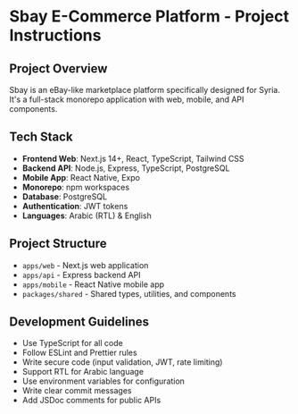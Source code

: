 # Sbay E-Commerce Platform - Project Instructions

## Project Overview
Sbay is an eBay-like marketplace platform specifically designed for Syria. It's a full-stack monorepo application with web, mobile, and API components.

## Tech Stack
- **Frontend Web**: Next.js 14+, React, TypeScript, Tailwind CSS
- **Backend API**: Node.js, Express, TypeScript, PostgreSQL
- **Mobile App**: React Native, Expo
- **Monorepo**: npm workspaces
- **Database**: PostgreSQL
- **Authentication**: JWT tokens
- **Languages**: Arabic (RTL) & English

## Project Structure
- `apps/web` - Next.js web application
- `apps/api` - Express backend API
- `apps/mobile` - React Native mobile app
- `packages/shared` - Shared types, utilities, and components

## Development Guidelines
- Use TypeScript for all code
- Follow ESLint and Prettier rules
- Write secure code (input validation, JWT, rate limiting)
- Support RTL for Arabic language
- Use environment variables for configuration
- Write clear commit messages
- Add JSDoc comments for public APIs
